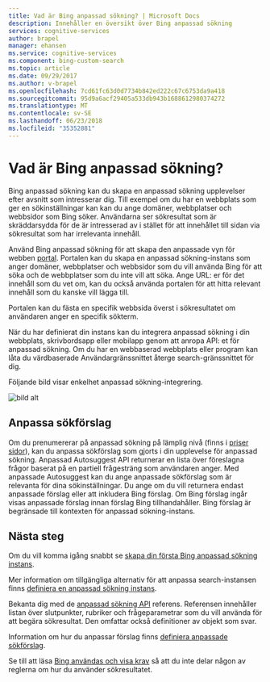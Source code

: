 ```yaml
---
title: Vad är Bing anpassad sökning? | Microsoft Docs
description: Innehåller en översikt över Bing anpassad sökning
services: cognitive-services
author: brapel
manager: ehansen
ms.service: cognitive-services
ms.component: bing-custom-search
ms.topic: article
ms.date: 09/29/2017
ms.author: v-brapel
ms.openlocfilehash: 7cd61fc63d0d7734b842ed222c67c6753da9a418
ms.sourcegitcommit: 95d9a6acf29405a533db943b1688612980374272
ms.translationtype: MT
ms.contentlocale: sv-SE
ms.lasthandoff: 06/23/2018
ms.locfileid: "35352881"
---
```

# <a name="what-is-bing-custom-search"></a>Vad är Bing anpassad sökning?

Bing anpassad sökning kan du skapa en anpassad sökning upplevelser efter avsnitt som intresserar dig. Till exempel om du har en webbplats som ger en sökinställningar kan kan du ange domäner, webbplatser och webbsidor som Bing söker. Användarna ser sökresultat som är skräddarsydda för de är intresserad av i stället för att innehållet till sidan via sökresultat som har irrelevanta innehåll.

Använd Bing anpassad sökning för att skapa den anpassade vyn för webben [portal](https://customsearch.ai). Portalen kan du skapa en anpassad sökning-instans som anger domäner, webbplatser och webbsidor som du vill använda Bing för att söka och de webbplatser som du inte vill att söka. Ange URL: er för det innehåll som du vet om, kan du också använda portalen för att hitta relevant innehåll som du kanske vill lägga till.

Portalen kan du fästa en specifik webbsida överst i sökresultatet om användaren anger en specifik sökterm. 

När du har definierat din instans kan du integrera anpassad sökning i din webbplats, skrivbordsapp eller mobilapp genom att anropa API: et för anpassad sökning. Om du har en webbaserad webbplats eller program kan låta du värdbaserade Användargränssnittet återge search-gränssnittet för dig.

Följande bild visar enkelhet anpassad sökning-integrering.

![bild alt](./media/bcs-overview.png "hur Bing anpassad sökning fungerar.")

## <a name="customize-search-suggestions"></a>Anpassa sökförslag

Om du prenumererar på anpassad sökning på lämplig nivå (finns i [priser sidor](https://azure.microsoft.com/pricing/details/cognitive-services/bing-custom-search/)), kan du anpassa sökförslag som gjorts i din upplevelse för anpassad sökning. Anpassad Autosuggest API returnerar en lista över föreslagna frågor baserat på en partiell frågesträng som användaren anger. Med anpassade Autosuggest kan du ange anpassade sökförslag som är relevanta för dina sökinställningar. Du ange om du vill returnera endast anpassade förslag eller att inkludera Bing förslag. Om Bing förslag ingår visas anpassade förslag innan förslag Bing tillhandahåller. Bing förslag är begränsade till kontexten för anpassad sökning-instans.

## <a name="next-steps"></a>Nästa steg

Om du vill komma igång snabbt se [skapa din första Bing anpassad sökning instans](quick-start.md).

Mer information om tillgängliga alternativ för att anpassa search-instansen finns [definiera en anpassad sökning instans](define-your-custom-view.md).

Bekanta dig med de [anpassad sökning API](https://docs.microsoft.com/rest/api/cognitiveservices/bing-custom-search-api-v7-reference) referens. Referensen innehåller listan över slutpunkter, rubriker och frågeparametrar som du vill använda för att begära sökresultat. Den omfattar också definitioner av objekt som svar.

Information om hur du anpassar förslag finns [definiera anpassade sökförslag](define-custom-suggestions.md).

Se till att läsa [Bing användas och visa krav](./use-and-display-requirements.md) så att du inte delar någon av reglerna om hur du använder sökresultatet.